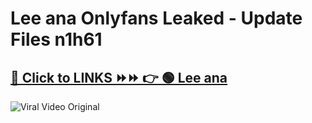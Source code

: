 
 # Lee ana Onlyfans Leaked - Update Files n1h61

## <h2><a href="https://clipsfans.com/Lee_ana&ref=git">🔗 Click to LINKS ⏩⏩ 👉 🟢 Lee ana </a></h2>

<a href="https://clipsfans.com/Lee_ana&ref=git" rel="nofollow" data-target="animated-image.originalLink"><img src="https://i.ibb.co.com/xMMVF88/686577567.gif" alt="Viral Video Original" style="max-width: 100%; display: inline-block;" data-target="animated-image.originalImage"></a>

